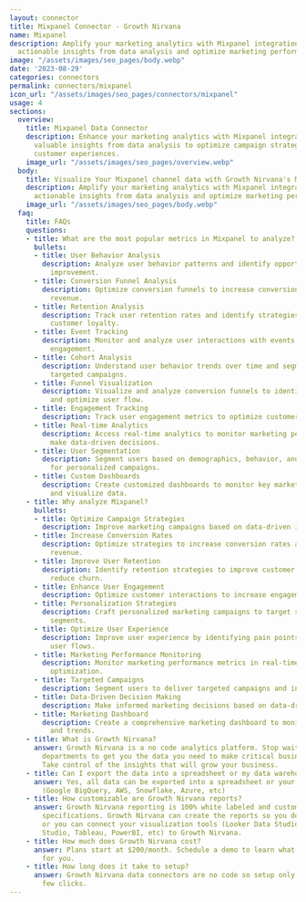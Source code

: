 ```yaml
---
layout: connector
title: Mixpanel Connector - Growth Nirvana
name: Mixpanel
description: Amplify your marketing analytics with Mixpanel integration to unlock
  actionable insights from data analysis and optimize marketing performance.
image: "/assets/images/seo_pages/body.webp"
date: '2023-08-29'
categories: connectors
permalink: connectors/mixpanel
icon_url: "/assets/images/seo_pages/connectors/mixpanel"
usage: 4
sections:
  overview:
    title: Mixpanel Data Connector
    description: Enhance your marketing analytics with Mixpanel integration. Gain
      valuable insights from data analysis to optimize campaign strategies and improve
      customer experiences.
    image_url: "/assets/images/seo_pages/overview.webp"
  body:
    title: Visualize Your Mixpanel channel data with Growth Nirvana's Mixpanel Connector
    description: Amplify your marketing analytics with Mixpanel integration to unlock
      actionable insights from data analysis and optimize marketing performance.
    image_url: "/assets/images/seo_pages/body.webp"
  faq:
    title: FAQs
    questions:
    - title: What are the most popular metrics in Mixpanel to analyze?
      bullets:
      - title: User Behavior Analysis
        description: Analyze user behavior patterns and identify opportunities for
          improvement.
      - title: Conversion Funnel Analysis
        description: Optimize conversion funnels to increase conversion rates and
          revenue.
      - title: Retention Analysis
        description: Track user retention rates and identify strategies to improve
          customer loyalty.
      - title: Event Tracking
        description: Monitor and analyze user interactions with events to optimize
          engagement.
      - title: Cohort Analysis
        description: Understand user behavior trends over time and segment users for
          targeted campaigns.
      - title: Funnel Visualization
        description: Visualize and analyze conversion funnels to identify bottlenecks
          and optimize user flow.
      - title: Engagement Tracking
        description: Track user engagement metrics to optimize customer interactions.
      - title: Real-time Analytics
        description: Access real-time analytics to monitor marketing performance and
          make data-driven decisions.
      - title: User Segmentation
        description: Segment users based on demographics, behavior, and preferences
          for personalized campaigns.
      - title: Custom Dashboards
        description: Create customized dashboards to monitor key marketing metrics
          and visualize data.
    - title: Why analyze Mixpanel?
      bullets:
      - title: Optimize Campaign Strategies
        description: Improve marketing campaigns based on data-driven insights.
      - title: Increase Conversion Rates
        description: Optimize strategies to increase conversion rates and maximize
          revenue.
      - title: Improve User Retention
        description: Identify retention strategies to improve customer loyalty and
          reduce churn.
      - title: Enhance User Engagement
        description: Optimize customer interactions to increase engagement and satisfaction.
      - title: Personalization Strategies
        description: Craft personalized marketing campaigns to target specific user
          segments.
      - title: Optimize User Experience
        description: Improve user experience by identifying pain points and optimizing
          user flows.
      - title: Marketing Performance Monitoring
        description: Monitor marketing performance metrics in real-time for proactive
          optimization.
      - title: Targeted Campaigns
        description: Segment users to deliver targeted campaigns and increase effectiveness.
      - title: Data-Driven Decision Making
        description: Make informed marketing decisions based on data-driven insights.
      - title: Marketing Dashboard
        description: Create a comprehensive marketing dashboard to monitor key metrics
          and trends.
    - title: What is Growth Nirvana?
      answer: Growth Nirvana is a no code analytics platform. Stop waiting for other
        departments to get you the data you need to make critical business decisions.
        Take control of the insights that will grow your business.
    - title: Can I export the data into a spreadsheet or my data warehouse?
      answer: Yes, all data can be exported into a spreadsheet or your data warehouse
        (Google BigQuery, AWS, Snowflake, Azure, etc)
    - title: How customizable are Growth Nirvana reports?
      answer: Growth Nirvana reporting is 100% white labeled and customized to your
        specifications. Growth Nirvana can create the reports so you don’t have to
        or you can connect your visualization tools (Looker Data Studio/Google Data
        Studio, Tableau, PowerBI, etc) to Growth Nirvana.
    - title: How much does Growth Nirvana cost?
      answer: Plans start at $200/month. Schedule a demo to learn what plan is best
        for you.
    - title: How long does it take to setup?
      answer: Growth Nirvana data connectors are no code so setup only requires a
        few clicks.
---
```

